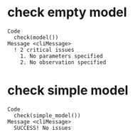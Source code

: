 # check empty model

    Code
      check(model())
    Message <cliMessage>
      ! 2 critical issues
        1. No parameters specified
        2. No observation specified

# check simple model

    Code
      check(simple_model())
    Message <cliMessage>
      SUCCESS! No issues


